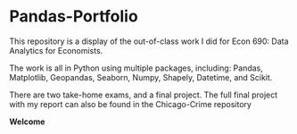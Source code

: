 # Pandas-Portfolio

This repository is a display of the out-of-class work I did for Econ 690: Data Analytics for Economists.

The work is all in Python using multiple packages, including: Pandas, Matplotlib, Geopandas, Seaborn, Numpy, Shapely, Datetime, and Scikit.

There are two take-home exams, and a final project. The full final project with my report can also be found in the Chicago-Crime repository

**Welcome**
